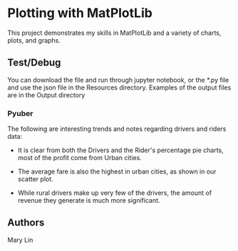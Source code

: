 # Plotting with MatPlotLib

This project demonstrates my skills in MatPlotLib and a variety of charts, plots, and graphs. 

## Test/Debug

You can download the file and run through jupyter notebook, or the *.py file and use the json file in the Resources directory. Examples of the output files are in the Output directory

### Pyuber

The following are interesting trends and notes regarding drivers and riders data:

* It is clear from both the Drivers and the Rider's percentage pie charts, most of the profit come from Urban cities. 

* The average fare is also the highest in urban cities, as shown in our scatter plot. 

* While rural drivers make up very few of the drivers, the amount of revenue they generate is much more significant.

## Authors

Mary Lin
